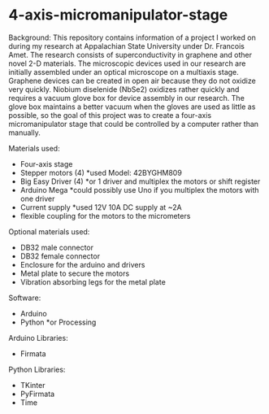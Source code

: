 # 4-axis-micromanipulator-stage

Background: This repository contains information of a project I worked on during my research at Appalachian State University under Dr. Francois Amet. The research consists of superconductivity in graphene and other novel 2-D materials. The microscopic devices used in our research are initially assembled under an optical microscope on a multiaxis stage. Graphene devices can be created in open air because they do not oxidize very quickly. Niobium diselenide (NbSe2) oxidizes rather quickly and requires a vacuum glove box for device assembly in our research. The glove box maintains a better vacuum when the gloves are used as little as possible, so the goal of this project was to create a four-axis micromanipulator stage that could be controlled by a computer rather than manually.

Materials used:
- Four-axis stage
- Stepper motors (4) *used Model: 42BYGHM809
- Big Easy Driver (4) *or 1 driver and multiplex the motors or shift register
- Arduino Mega *could possibly use Uno if you multiplex the motors with one driver
- Current supply *used 12V 10A DC supply at ~2A
- flexible coupling for the motors to the micrometers

Optional materials used:
- DB32 male connector
- DB32 female connector
- Enclosure for the arduino and drivers
- Metal plate to secure the motors
- Vibration absorbing legs for the metal plate

Software:
- Arduino
- Python *or Processing

Arduino Libraries:
- Firmata

Python Libraries:
- TKinter
- PyFirmata
- Time
